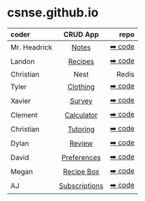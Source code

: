 # csnse.github.io

| coder | CRUD App | repo |
| :------------------- | :----------: | ----------: |
| Mr. Headrick  | [Notes](https://master.d3rxz4q46ualig.amplifyapp.com/)     | [➡️ code](https://github.com/csn-bot)       |
| Landon     | [Recipes](https://master.d1mvg08p67fjoq.amplifyapp.com)  | [➡️ code](https://github.com/CSNSE/reactapp3)    |
| Christian  | Nest     | Redis       |
| Tyler  | [Clothing](https://master.d2bo7ras3cl1be.amplifyapp.com)     | [➡️ code](https://github.com/tmastrangelo/amplifyapp2)       |
| Xavier  | [Survey](https://master.d3e0cdy5iwwhqs.amplifyapp.com/)     | [➡️ code](https://github.com/xbb73/xsurveyapp)       |
| Clement  | [Calculator](https://master.dhr0czf0wles2.amplifyapp.com/)     | [➡️ code](https://github.com/Clement-Wright/redoapp2)       |
| Christian  | [Tutoring](https://master.d1qpdj5ao982pp.amplifyapp.com/)     | [➡️ code](https://github.com/cdiaz2024/tutoruiapp)       |
| Dylan  | [Review](https://master.d2oni7czs61jbq.amplifyapp.com/)     | [➡️ code](https://github.com/dbaer2025/midterm1)       |
| David  | [Preferences](https://master.d2ls4m7uqru7rh.amplifyapp.com/)     | [➡️ code](https://github.com/Daveyd423/app10)       |
| Megan  | [Recipe Box](https://master.d3k8ejyz56vrtg.amplifyapp.com/)     | [➡️ code](https://github.com/MeganHeadrick/r3box)       |
| AJ  | [Subscriptions](https://master.drp1qksbll5hd.amplifyapp.com/)     | [➡️ code]((https://github.com/AmazingAJ10/subs3))       |

